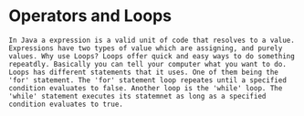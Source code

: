 # Operators and Loops

    In Java a expression is a valid unit of code that resolves to a value. Expressions have two types of value which are assigning, and purely values. Why use Loops? Loops offer quick and easy ways to do something repeatdly. Basically you can tell your computer what you want to do. Loops has different statements that it uses. One of them being the 'for' statement. The 'for' statement loop repeates until a specified condition evaluates to false. Another loop is the 'while' loop. The 'while' statement executes its statemnet as long as a specified condition evaluates to true.

